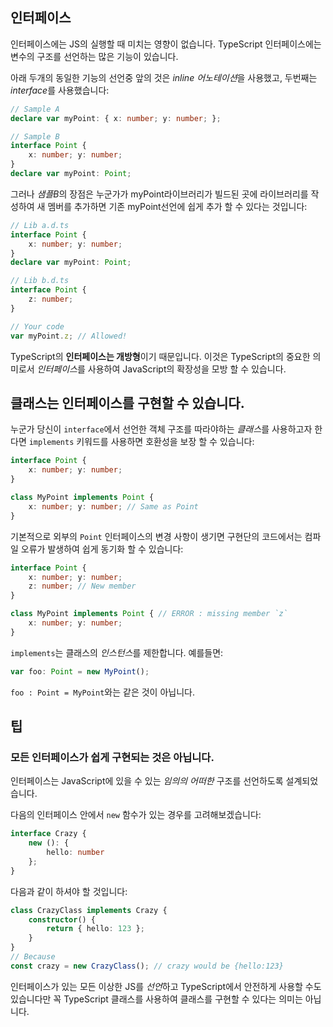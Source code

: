 ## 인터페이스

인터페이스에는 JS의 실행할 때 미치는 영향이 없습니다. TypeScript 인터페이스에는 변수의 구조를 선언하는 많은 기능이 있습니다.

아래 두개의 동일한 기능의 선언중 앞의 것은 *inline 어노테이션*을 사용했고, 두번째는 *interface*를 사용했습니다:

```ts
// Sample A
declare var myPoint: { x: number; y: number; };

// Sample B
interface Point {
    x: number; y: number;
}
declare var myPoint: Point;
```

그러나 *샘플B*의 장점은 누군가가 myPoint라이브러리가 빌드된 곳에 라이브러리를 작성하여 새 멤버를 추가하면 기존 myPoint선언에 쉽게 추가 할 수 있다는 것입니다:

```ts
// Lib a.d.ts
interface Point {
    x: number; y: number;
}
declare var myPoint: Point;

// Lib b.d.ts
interface Point {
    z: number;
}

// Your code
var myPoint.z; // Allowed!
```

TypeScript의 **인터페이스는 개방형**이기 때문입니다. 이것은 TypeScript의 중요한 의미로서 *인터페이스*를 사용하여 JavaScript의 확장성을 모방 할 수 있습니다.

## 클래스는 인터페이스를 구현할 수 있습니다.

누군가 당신이 `interface`에서 선언한 객체 구조를 따라야하는 *클래스*를 사용하고자 한다면 `implements` 키워드를 사용하면 호환성을 보장 할 수 있습니다:

```ts
interface Point {
    x: number; y: number;
}

class MyPoint implements Point {
    x: number; y: number; // Same as Point
}
```

기본적으로 외부의 `Point` 인터페이스의 변경 사항이 생기면 구현단의 코드에서는 컴파일 오류가 발생하여 쉽게 동기화 할 수 있습니다:

```ts
interface Point {
    x: number; y: number;
    z: number; // New member
}

class MyPoint implements Point { // ERROR : missing member `z`
    x: number; y: number;
}
```

`implements`는 클래스의 *인스턴스*를 제한합니다. 예를들면:

```ts
var foo: Point = new MyPoint();
```

`foo : Point = MyPoint`와는 같은 것이 아닙니다.

## 팁

### 모든 인터페이스가 쉽게 구현되는 것은 아닙니다.

인터페이스는 JavaScript에 있을 수 있는 *임의의 어떠한* 구조를 선언하도록 설계되었습니다.

다음의 인터페이스 안에서 `new` 함수가 있는 경우를 고려해보겠습니다:

```ts
interface Crazy {
    new (): {
        hello: number
    };
}
```

다음과 같이 하셔야 할 것입니다:

```ts
class CrazyClass implements Crazy {
    constructor() {
        return { hello: 123 };
    }
}
// Because
const crazy = new CrazyClass(); // crazy would be {hello:123}
```

인터페이스가 있는 모든 이상한 JS를 *선언*하고 TypeScript에서 안전하게 사용할 수도 있습니다만 꼭 TypeScript 클래스를 사용하여 클래스를 구현할 수 있다는 의미는 아닙니다.
